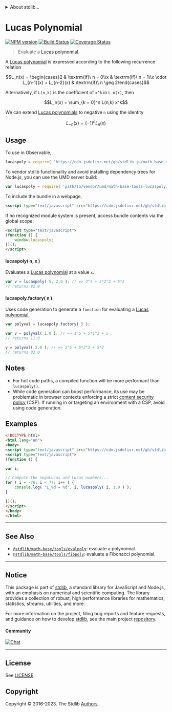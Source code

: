 <!--

@license Apache-2.0

Copyright (c) 2018 The Stdlib Authors.

Licensed under the Apache License, Version 2.0 (the "License");
you may not use this file except in compliance with the License.
You may obtain a copy of the License at

   http://www.apache.org/licenses/LICENSE-2.0

Unless required by applicable law or agreed to in writing, software
distributed under the License is distributed on an "AS IS" BASIS,
WITHOUT WARRANTIES OR CONDITIONS OF ANY KIND, either express or implied.
See the License for the specific language governing permissions and
limitations under the License.

-->


<details>
  <summary>
    About stdlib...
  </summary>
  <p>We believe in a future in which the web is a preferred environment for numerical computation. To help realize this future, we've built stdlib. stdlib is a standard library, with an emphasis on numerical and scientific computation, written in JavaScript (and C) for execution in browsers and in Node.js.</p>
  <p>The library is fully decomposable, being architected in such a way that you can swap out and mix and match APIs and functionality to cater to your exact preferences and use cases.</p>
  <p>When you use stdlib, you can be absolutely certain that you are using the most thorough, rigorous, well-written, studied, documented, tested, measured, and high-quality code out there.</p>
  <p>To join us in bringing numerical computing to the web, get started by checking us out on <a href="https://github.com/stdlib-js/stdlib">GitHub</a>, and please consider <a href="https://opencollective.com/stdlib">financially supporting stdlib</a>. We greatly appreciate your continued support!</p>
</details>

# Lucas Polynomial

[![NPM version][npm-image]][npm-url] [![Build Status][test-image]][test-url] [![Coverage Status][coverage-image]][coverage-url] <!-- [![dependencies][dependencies-image]][dependencies-url] -->

> Evaluate a [Lucas polynomial][fibonacci-polynomials].

<section class="intro">

A [Lucas polynomial][fibonacci-polynomials] is expressed according to the following recurrence relation

<!-- <equation class="equation" label="eq:lucas_polynomial" align="center" raw="L_n(x) = \begin{cases}2 & \textrm{if}\ n = 0\\x & \textrm{if}\ n = 1\\x \cdot L_{n-1}(x) + L_{n-2}(x) & \textrm{if}\ n \geq 2\end{cases}" alt="Lucas polynomial."> -->

```math
L_n(x) = \begin{cases}2 & \textrm{if}\ n = 0\\x & \textrm{if}\ n = 1\\x \cdot L_{n-1}(x) + L_{n-2}(x) & \textrm{if}\ n \geq 2\end{cases}
```

<!-- <div class="equation" align="center" data-raw-text="L_n(x) = \begin{cases}2 &amp; \textrm{if}\ n = 0\\x &amp; \textrm{if}\ n = 1\\x \cdot L_{n-1}(x) + L_{n-2}(x) &amp; \textrm{if}\ n \geq 2\end{cases}" data-equation="eq:lucas_polynomial">
    <img src="https://cdn.jsdelivr.net/gh/stdlib-js/stdlib@7e0a95722efd9c771b129597380c63dc6715508b/lib/node_modules/@stdlib/math/base/tools/lucaspoly/docs/img/equation_lucas_polynomial.svg" alt="Lucas polynomial.">
    <br>
</div> -->

<!-- </equation> -->

Alternatively, if `L(n,k)` is the coefficient of `x^k` in `L_n(x)`, then

<!-- <equation class="equation" label="eq:lucas_polynomial_sum" align="center" raw="L_n(x) = \sum_{k = 0}^n L(n,k) x^k" alt="Lucas polynomial expressed as a sum."> -->

```math
L_n(x) = \sum_{k = 0}^n L(n,k) x^k
```

<!-- <div class="equation" align="center" data-raw-text="L_n(x) = \sum_{k = 0}^n L(n,k) x^k" data-equation="eq:lucas_polynomial_sum">
    <img src="https://cdn.jsdelivr.net/gh/stdlib-js/stdlib@7e0a95722efd9c771b129597380c63dc6715508b/lib/node_modules/@stdlib/math/base/tools/lucaspoly/docs/img/equation_lucas_polynomial_sum.svg" alt="Lucas polynomial expressed as a sum.">
    <br>
</div> -->

<!-- </equation> -->

We can extend [Lucas polynomials][fibonacci-polynomials] to negative `n` using the identity

<!-- <equation class="equation" label="eq:negalucas_polynomial" align="center" raw="L_{-n}(x) = (-1)^{n} L_n(x)" alt="NegaLucas polynomial."> -->

```math
L_{-n}(x) = (-1)^{n} L_n(x)
```

<!-- <div class="equation" align="center" data-raw-text="L_{-n}(x) = (-1)^{n} L_n(x)" data-equation="eq:negalucas_polynomial">
    <img src="https://cdn.jsdelivr.net/gh/stdlib-js/stdlib@7e0a95722efd9c771b129597380c63dc6715508b/lib/node_modules/@stdlib/math/base/tools/lucaspoly/docs/img/equation_negalucas_polynomial.svg" alt="NegaLucas polynomial.">
    <br>
</div> -->

<!-- </equation> -->

</section>

<!-- /.intro -->



<section class="usage">

## Usage

To use in Observable,

```javascript
lucaspoly = require( 'https://cdn.jsdelivr.net/gh/stdlib-js/math-base-tools-lucaspoly@umd/browser.js' )
```

To vendor stdlib functionality and avoid installing dependency trees for Node.js, you can use the UMD server build:

```javascript
var lucaspoly = require( 'path/to/vendor/umd/math-base-tools-lucaspoly/index.js' )
```

To include the bundle in a webpage,

```html
<script type="text/javascript" src="https://cdn.jsdelivr.net/gh/stdlib-js/math-base-tools-lucaspoly@umd/browser.js"></script>
```

If no recognized module system is present, access bundle contents via the global scope:

```html
<script type="text/javascript">
(function () {
    window.lucaspoly;
})();
</script>
```

#### lucaspoly( n, x )

Evaluates a [Lucas polynomial][fibonacci-polynomials] at a value `x`.

```javascript
var v = lucaspoly( 5, 2.0 ); // => 2^5 + 5*2^3 + 5*2
// returns 82.0
```

#### lucaspoly.factory( n )

Uses code generation to generate a `function` for evaluating a [Lucas polynomial][fibonacci-polynomials].

```javascript
var polyval = lucaspoly.factory( 5 );

var v = polyval( 1.0 ); // => 1^5 + 5*1^3 + 5
// returns 11.0

v = polyval( 2.0 ); // => 2^5 + 5*2^3 + 5*2
// returns 82.0
```

</section>

<!-- /.usage -->

<section class="notes">

## Notes

-   For hot code paths, a compiled function will be more performant than `lucaspoly()`.
-   While code generation can boost performance, its use may be problematic in browser contexts enforcing a strict [content security policy][mdn-csp] (CSP). If running in or targeting an environment with a CSP, avoid using code generation.

</section>

<!-- /.notes -->

<section class="examples">

## Examples

<!-- eslint no-undef: "error" -->

```html
<!DOCTYPE html>
<html lang="en">
<body>
<script type="text/javascript" src="https://cdn.jsdelivr.net/gh/stdlib-js/math-base-tools-lucaspoly@umd/browser.js"></script>
<script type="text/javascript">
(function () {

var i;

// Compute the negaLucas and Lucas numbers...
for ( i = -76; i < 77; i++ ) {
    console.log( 'L_%d = %d', i, lucaspoly( i, 1.0 ) );
}

})();
</script>
</body>
</html>
```

</section>

<!-- /.examples -->

<!-- Section for related `stdlib` packages. Do not manually edit this section, as it is automatically populated. -->

<section class="related">

* * *

## See Also

-   <span class="package-name">[`@stdlib/math-base/tools/evalpoly`][@stdlib/math/base/tools/evalpoly]</span><span class="delimiter">: </span><span class="description">evaluate a polynomial.</span>
-   <span class="package-name">[`@stdlib/math-base/tools/fibpoly`][@stdlib/math/base/tools/fibpoly]</span><span class="delimiter">: </span><span class="description">evaluate a Fibonacci polynomial.</span>

</section>

<!-- /.related -->

<!-- Section for all links. Make sure to keep an empty line after the `section` element and another before the `/section` close. -->


<section class="main-repo" >

* * *

## Notice

This package is part of [stdlib][stdlib], a standard library for JavaScript and Node.js, with an emphasis on numerical and scientific computing. The library provides a collection of robust, high performance libraries for mathematics, statistics, streams, utilities, and more.

For more information on the project, filing bug reports and feature requests, and guidance on how to develop [stdlib][stdlib], see the main project [repository][stdlib].

#### Community

[![Chat][chat-image]][chat-url]

---

## License

See [LICENSE][stdlib-license].


## Copyright

Copyright &copy; 2016-2023. The Stdlib [Authors][stdlib-authors].

</section>

<!-- /.stdlib -->

<!-- Section for all links. Make sure to keep an empty line after the `section` element and another before the `/section` close. -->

<section class="links">

[npm-image]: http://img.shields.io/npm/v/@stdlib/math-base-tools-lucaspoly.svg
[npm-url]: https://npmjs.org/package/@stdlib/math-base-tools-lucaspoly

[test-image]: https://github.com/stdlib-js/math-base-tools-lucaspoly/actions/workflows/test.yml/badge.svg?branch=v0.1.0
[test-url]: https://github.com/stdlib-js/math-base-tools-lucaspoly/actions/workflows/test.yml?query=branch:v0.1.0

[coverage-image]: https://img.shields.io/codecov/c/github/stdlib-js/math-base-tools-lucaspoly/main.svg
[coverage-url]: https://codecov.io/github/stdlib-js/math-base-tools-lucaspoly?branch=main

<!--

[dependencies-image]: https://img.shields.io/david/stdlib-js/math-base-tools-lucaspoly.svg
[dependencies-url]: https://david-dm.org/stdlib-js/math-base-tools-lucaspoly/main

-->

[chat-image]: https://img.shields.io/gitter/room/stdlib-js/stdlib.svg
[chat-url]: https://app.gitter.im/#/room/#stdlib-js_stdlib:gitter.im

[stdlib]: https://github.com/stdlib-js/stdlib

[stdlib-authors]: https://github.com/stdlib-js/stdlib/graphs/contributors

[umd]: https://github.com/umdjs/umd
[es-module]: https://developer.mozilla.org/en-US/docs/Web/JavaScript/Guide/Modules

[deno-url]: https://github.com/stdlib-js/math-base-tools-lucaspoly/tree/deno
[umd-url]: https://github.com/stdlib-js/math-base-tools-lucaspoly/tree/umd
[esm-url]: https://github.com/stdlib-js/math-base-tools-lucaspoly/tree/esm
[branches-url]: https://github.com/stdlib-js/math-base-tools-lucaspoly/blob/main/branches.md

[stdlib-license]: https://raw.githubusercontent.com/stdlib-js/math-base-tools-lucaspoly/main/LICENSE

[fibonacci-polynomials]: https://en.wikipedia.org/wiki/Fibonacci_polynomials

[mdn-csp]: https://developer.mozilla.org/en-US/docs/Web/HTTP/CSP

<!-- <related-links> -->

[@stdlib/math/base/tools/evalpoly]: https://github.com/stdlib-js/math-base-tools-evalpoly/tree/umd

[@stdlib/math/base/tools/fibpoly]: https://github.com/stdlib-js/math-base-tools-fibpoly/tree/umd

<!-- </related-links> -->

</section>

<!-- /.links -->
